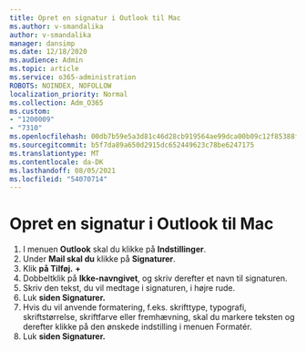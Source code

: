 ```yaml
---
title: Opret en signatur i Outlook til Mac
ms.author: v-smandalika
author: v-smandalika
manager: dansimp
ms.date: 12/18/2020
ms.audience: Admin
ms.topic: article
ms.service: o365-administration
ROBOTS: NOINDEX, NOFOLLOW
localization_priority: Normal
ms.collection: Adm_O365
ms.custom:
- "1200009"
- "7310"
ms.openlocfilehash: 00db7b59e5a3d81c46d28cb919564ae99dca00b09c12f85388f5c419647dad01
ms.sourcegitcommit: b5f7da89a650d2915dc652449623c78be6247175
ms.translationtype: MT
ms.contentlocale: da-DK
ms.lasthandoff: 08/05/2021
ms.locfileid: "54070714"
---
```

# <a name="create-a-signature-in-outlook-for-mac"></a>Opret en signatur i Outlook til Mac

1.  I menuen **Outlook** skal du klikke på **Indstillinger**.
2.  Under **Mail skal du** klikke på **Signaturer**.
3.  Klik **på Tilføj.** **+**
4.  Dobbeltklik på **Ikke-navngivet**, og skriv derefter et navn til signaturen.
5.  Skriv den tekst, du vil medtage i signaturen, i højre rude.
6.  Luk **siden Signaturer.**
7.  Hvis du vil anvende formatering, f.eks. skrifttype, typografi, skriftstørrelse, skriftfarve eller fremhævning, skal du markere teksten og derefter klikke på den ønskede indstilling i menuen Formatér.
8.  Luk **siden Signaturer.**
